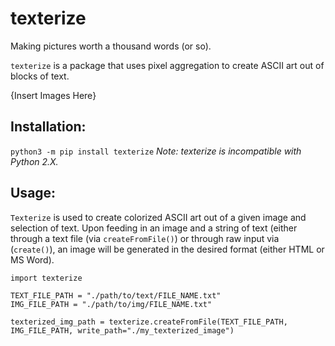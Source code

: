 # texterize
Making pictures worth a thousand words (or so).

`texterize` is a package that uses pixel aggregation to create ASCII art out of blocks of text.

{Insert Images Here}

## Installation:
`python3 -m pip install texterize`
*Note: texterize is incompatible with Python 2.X.*

## Usage:
`Texterize` is used to create colorized ASCII art out of a given image and selection of text. Upon feeding in an image and a string of text (either through a text file (via `createFromFile()`) or through raw input via (`create()`), an image will be generated in the desired format (either HTML or MS Word).

```
import texterize

TEXT_FILE_PATH = "./path/to/text/FILE_NAME.txt"
IMG_FILE_PATH = "./path/to/img/FILE_NAME.txt"

texterized_img_path = texterize.createFromFile(TEXT_FILE_PATH, IMG_FILE_PATH, write_path="./my_texterized_image")
```